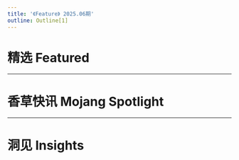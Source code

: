 ```yaml
---
title: '《Feature》 2025.06期'
outline: Outline[1]
---
```


<!-- markdownlint-disable MD033 MD041 -->
<script setup>
    import Index from '/.vitepress/vue/Index.vue'
    import IndexCompatible from '/.vitepress/vue/IndexCompatible.vue'
    import JournalHead from '/.vitepress/vue/JournalHead.vue'
    import { useData } from 'vitepress'

    const { isDark } = useData()
</script>


<JournalHead
    cover = "../cover/202506/202506.png"
    :coverLink="'../archive/202506/spotlight/content'"
    :editors = "['CR_019','Alumopper','Xiao2']"
/>

 

# 精选 Featured

<Index
    title = "适用于Minecraft的前端框架——Floating UI"
    url = "../archive/202506/0/content"
    authorName = "Alumopper"
    abstract = "利用展示实体的特性，作者开发了基于展示实体的Minecraft前端库——Floating UI，支持xml生成UI，动态生成UI，自定义用户控件，事件响应，动画插值等多种前端常用的功能，允许开发者在纯原版中创建一个浮空的可交互UI。"
    avatarUrl = '../archive/_authors/alumopper.jpg'
    :socialLinks="[
        { name: 'BiliBili', url: 'https://space.bilibili.com/280394409' },
        { name: 'GitHub', url: 'https://github.com/Alumopper' }
    ]"
    background = '../archive/202506/_assets/0.png'
/>

---
# 香草快讯 Mojang Spotlight

<Index
    title = "香草快讯 - 2025年6月"
    url = "../archive/202506/spotlight/content"
    authorName = "Alumopper"
    abstract = "这里是香草快讯，全Minecraft最Vanilla的技术性快照新闻，由本社记者香草狐为你报道最新快照消息~
本月更新中，Mojang端上了非常有潜力的对话框特性。"
    avatarUrl = '../archive/_authors/alumopper.jpg'
    :socialLinks="[
        { name: 'BiliBili', url: 'https://space.bilibili.com/280394409' },
        { name: 'GitHub', url: 'https://github.com/Alumopper' }
    ]"
    background = '../archive/202506/_assets/spotlight.png'
/>

---
# 洞见 Insights

<Index
    title = "对 Minecraft 图标资产库资源包的可行性尝试"
    url = "../archive/202506/1/content"
    authorName = "Sheep-realms"
    abstract = "本文仿照市面上的图标资产库，尝试构建了一套可在Minecraft内使用的图标资产库资源包，能够方便玩家搜索、导入、使用想要的图标。"
    avatarUrl = '../archive/_authors/sheep-realms.jpg'
    :socialLinks="[
        { name: 'BiliBili', url: 'https://space.bilibili.com/43881503' },
		{ name: 'GitHub', url: 'https://github.com/sheep-realms' }
    ]"
    background = '../archive/202506/_assets/1.png'
/>

<Index
    title = "高版本如何更好的编辑自定义物品交互属性(触发器详解)"
    url = "../archive/202506/2/content"
    authorName = "七柏"
    abstract = "在原版 Minecraft 中添加自己创作的自定义物品, 一直是众多数据包玩家所热衷的事情。本文将从几个常用的物品组件与触发器出发, 引入具体实例来讲解如何在高版本从零创作一个自定义物品。旨在引导开发者快速熟悉常用的数据包手段，综合多种使用情景方便创作者使用, 并引入一些经验之谈为创作者提供思路。"
    avatarUrl = '../archive/_authors/七柏.jpg'
    :socialLinks="[
        { name: 'BiliBili', url: 'https://space.bilibili.com/405830542' }
    ]"
/>

<Index
    title = "从0开始制作哈基米音乐唱片数据包"
    url = "../archive/202506/3/content"
    authorName = "水上的星星"
    abstract = "本文使用诙谐的语言，讲解了如何在mc中自定义音乐唱片。同时关于声音事件的定义也对数据包和地图的开发者有帮助。"
    avatarUrl = '../archive/_authors/水上的星星.jpg'
    :socialLinks="[
        { name: 'BiliBili', url: 'https://space.bilibili.com/109317273' }
    ]"
/>

<Index
    title = "数据包の究极存值原理——什么是SNBT"
    url = "../archive/202506/4/content"
    authorName = "xiaou0"
    abstract = "本文深入浅出地介绍了数据包存储复合变量的方法——SNBT，讲解了SNBT的格式，以及如何存储、使用、检测这些键值。了解了SNBT，读者便理解了数据包运行的基本逻辑。"
    avatarUrl = '../archive/_authors/xiaou0.jpg'
    :socialLinks="[
        { name: 'BiliBili', url: 'https://space.bilibili.com/1998573191' }
    ]"
/>

<Index
    title = "拾尘（八）-使用对话框制作2D小游戏"
    url = "../archive/202506/5/content"
    authorName = "CR_019"
    abstract = "在25w20a中，mojang引入了对话框的定义，允许玩家自定义类似暂停界面的对话框。本文尝试使用对话框制作小游戏，以推箱子为例，讲解了实现思路和需要注意的技术细节。"
    avatarUrl = '../archive/_authors/CR_019.jpg'
    :socialLinks="[
        { name: 'BiliBili', url: 'https://space.bilibili.com/85292644' }
    ]"
    background = '../archive/202506/_assets/dust_8.png'
/>


<ClientOnly>
  <GiscusComment
    repo="CR-019/datapack-index"
    repoId="R_kgDONRhuqw"
    category="闲聊 Chats"
    categoryId="DIC_kwDONRhuq84CkchW"
    mapping="number"
    term="19"
    :strict="false"
    :reactionsEnabled="true"
    emitMetadata="0"
    inputPosition="top"
    :theme="isDark ? 'dark' : 'light'"
    lang="zh-CN"
    loading="lazy"
    class="giscus-wrapper"
  />
</ClientOnly>

<style>
.giscus-wrapper {
  margin: 3rem auto;
  max-width: 800px;
  padding-top: 2rem;
  border-top: 1px solid var(--vp-c-divider);
}
</style>